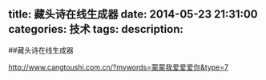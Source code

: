 title: 藏头诗在线生成器
date: 2014-05-23 21:31:00
categories: 技术
tags: 
description:
---

##藏头诗在线生成器


http://www.cangtoushi.com.cn/?mywords=蒙蒙我爱爱爱你&type=7
